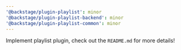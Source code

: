 ```yaml
---
'@backstage/plugin-playlist': minor
'@backstage/plugin-playlist-backend': minor
'@backstage/plugin-playlist-common': minor
---
```


Implement playlist plugin, check out the `README.md` for more details!
